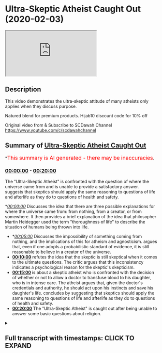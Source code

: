 # Ultra-Skeptic Atheist Caught Out (2020-02-03)

<iframe loading='lazy' src='https://www.youtube.com/embed/ejpxks97j3o'></iframe>

## Description

This video demonstrates the ultra-skeptic attitude of many atheists only applies when they discuss purpose.

Natured blend for premium products. Hijab10 discount code for 10% off

Original video from & Subscribe to SCDawah Channel
https://www.youtube.com/c/scdawahchannel

## Summary of [Ultra-Skeptic Atheist Caught Out](https://www.youtube.com/watch?v=ejpxks97j3o)

\*<span style="color:red; font-size:125%">This summary is AI generated - there may be inaccuracies</span>.

### [00:00:00](https://www.youtube.com/watch?v=ejpxks97j3o\&t=0) - [00:20:00](https://www.youtube.com/watch?v=ejpxks97j3o\&t=1200)

The "Ultra-Skeptic Atheist" is confronted with the question of where the universe came from and is unable to provide a satisfactory answer.  suggests that skeptics should apply the same reasoning to questions of life and afterlife as they do to questions of health and safety.

\**[00:00:00](https://www.youtube.com/watch?v=ejpxks97j3o\&t=0)* Discusses the idea that there are three possible explanations for where the universe came from: from nothing, from a creator, or from somewhere. It then provides a brief explanation of the idea that philosopher Martin Heidegger used the term "thoroughness of life" to describe the situation of humans being thrown into life.

*   \**[00:05:00](https://www.youtube.com/watch?v=ejpxks97j3o\&t=300)* Discusses the impossibility of something coming from nothing, and the implications of this for atheism and agnosticism. argues that, even if one adopts a probabilistic standard of evidence, it is still reasonable to believe in a creator of the universe.
*   **[00:10:00](https://www.youtube.com/watch?v=ejpxks97j3o\&t=600)**  refutes the idea that the skeptic is still skeptical when it comes to the ultimate questions. The critic argues that this inconsistency indicates a psychological reason for the skeptic's skepticism.
*   **[00:15:00](https://www.youtube.com/watch?v=ejpxks97j3o\&t=900)**  is about a skeptic atheist who is confronted with the decision of whether or not to allow a doctor to transfuse blood to his daughter, who is in intense care. The atheist argues that, given the doctor's credentials and authority, he should act upon his instincts and save his daughter's life.  concludes by suggesting that skeptics should apply the same reasoning to questions of life and afterlife as they do to questions of health and safety.
*   **[00:20:00](https://www.youtube.com/watch?v=ejpxks97j3o\&t=1200)** The "Ultra-Skeptic Atheist" is caught out after being unable to answer some basic questions about religion.

<details><summary><h2>Full transcript with timestamps: CLICK TO EXPAND</h2></summary>

[0:00:00](https://youtu.be/ejpxks97j3o?t=0) ikaw our sponsors nature's blend\
[0:00:03](https://youtu.be/ejpxks97j3o?t=3) producers of premium Ethiopian black\
[0:00:06](https://youtu.be/ejpxks97j3o?t=6) seed products if you put her job 10\
[0:00:09](https://youtu.be/ejpxks97j3o?t=9) you'll get 10% off your purchase check\
[0:00:13](https://youtu.be/ejpxks97j3o?t=13) out their links underneath in the\
[0:00:16](https://youtu.be/ejpxks97j3o?t=16) description box or if there is one that\
[0:00:19](https://youtu.be/ejpxks97j3o?t=19) is actually objective which everyone\
[0:00:21](https://youtu.be/ejpxks97j3o?t=21) should be fulfilling I don't see how it\
[0:00:24](https://youtu.be/ejpxks97j3o?t=24) could be objective this is it's nothing\
[0:00:27](https://youtu.be/ejpxks97j3o?t=27) utopian not always it can actually it\
[0:00:30](https://youtu.be/ejpxks97j3o?t=30) doesn't have some utopian so let me tell\
[0:00:32](https://youtu.be/ejpxks97j3o?t=32) you something I always give this example\
[0:00:34](https://youtu.be/ejpxks97j3o?t=34) alright so I want to put it to you say\
[0:00:37](https://youtu.be/ejpxks97j3o?t=37) for example if me and you go to sleep\
[0:00:39](https://youtu.be/ejpxks97j3o?t=39) today yes and we wake up and we find\
[0:00:42](https://youtu.be/ejpxks97j3o?t=42) ourselves say on a plane or let's say on\
[0:00:46](https://youtu.be/ejpxks97j3o?t=46) a train yeah and the people are around\
[0:00:49](https://youtu.be/ejpxks97j3o?t=49) us they're talking to each other yeah\
[0:00:51](https://youtu.be/ejpxks97j3o?t=51) and they're eating food and they're\
[0:00:53](https://youtu.be/ejpxks97j3o?t=53) having a good time\
[0:00:55](https://youtu.be/ejpxks97j3o?t=55) what's the first thing you're gonna want\
[0:00:57](https://youtu.be/ejpxks97j3o?t=57) to know you went to sleep tonight\
[0:00:59](https://youtu.be/ejpxks97j3o?t=59) instead of waking up in your bed you\
[0:01:01](https://youtu.be/ejpxks97j3o?t=61) wake up on a train yeah\
[0:01:04](https://youtu.be/ejpxks97j3o?t=64) so why are you gonna you people around\
[0:01:06](https://youtu.be/ejpxks97j3o?t=66) you eating the conversating what you\
[0:01:08](https://youtu.be/ejpxks97j3o?t=68) want to know what they're eating what\
[0:01:13](https://youtu.be/ejpxks97j3o?t=73) they eat hungry ok so minute so they're\
[0:01:15](https://youtu.be/ejpxks97j3o?t=75) view they've given you some of the food\
[0:01:16](https://youtu.be/ejpxks97j3o?t=76) right so now the train keeps going\
[0:01:19](https://youtu.be/ejpxks97j3o?t=79) forward remember you went to sleep in\
[0:01:21](https://youtu.be/ejpxks97j3o?t=81) your own bed tonight yeah you woke up\
[0:01:23](https://youtu.be/ejpxks97j3o?t=83) and it's on a train I woke up on the\
[0:01:25](https://youtu.be/ejpxks97j3o?t=85) train yes yeah good all right so that's\
[0:01:27](https://youtu.be/ejpxks97j3o?t=87) the first question you're gonna have\
[0:01:28](https://youtu.be/ejpxks97j3o?t=88) right how did I get here and where is\
[0:01:31](https://youtu.be/ejpxks97j3o?t=91) the train wherever it is where is it\
[0:01:34](https://youtu.be/ejpxks97j3o?t=94) going\
[0:01:34](https://youtu.be/ejpxks97j3o?t=94) where is this train going yes I can\
[0:01:37](https://youtu.be/ejpxks97j3o?t=97) someone the train yes so means someone\
[0:01:39](https://youtu.be/ejpxks97j3o?t=99) so what am I doing with a train\
[0:01:41](https://youtu.be/ejpxks97j3o?t=101) I do think these are legitimate\
[0:01:42](https://youtu.be/ejpxks97j3o?t=102) questions it's very legit why why yeah\
[0:01:46](https://youtu.be/ejpxks97j3o?t=106) one song one song I was in my bed yeah\
[0:01:49](https://youtu.be/ejpxks97j3o?t=109) now I'm on a train I get there so he was\
[0:01:51](https://youtu.be/ejpxks97j3o?t=111) thrown into the reality of being on a\
[0:01:53](https://youtu.be/ejpxks97j3o?t=113) train after having not been there before\
[0:01:55](https://youtu.be/ejpxks97j3o?t=115) right but the train in this analogy here\
[0:01:58](https://youtu.be/ejpxks97j3o?t=118) is like life because we've were thrown\
[0:02:01](https://youtu.be/ejpxks97j3o?t=121) into the reality of life okay after\
[0:02:03](https://youtu.be/ejpxks97j3o?t=123) having not been here before and we're\
[0:02:06](https://youtu.be/ejpxks97j3o?t=126) going somewhere we came from somewhere\
[0:02:08](https://youtu.be/ejpxks97j3o?t=128) and we're doing something here you know\
[0:02:10](https://youtu.be/ejpxks97j3o?t=130) I mean yes so we took him when I was a\
[0:02:13](https://youtu.be/ejpxks97j3o?t=133) baby\
[0:02:14](https://youtu.be/ejpxks97j3o?t=134) where was not before I'm saying is that\
[0:02:18](https://youtu.be/ejpxks97j3o?t=138) we've been thrown into life yeah there\
[0:02:20](https://youtu.be/ejpxks97j3o?t=140) was a time where you and I did not exist\
[0:02:21](https://youtu.be/ejpxks97j3o?t=141) and then there was a time where we\
[0:02:23](https://youtu.be/ejpxks97j3o?t=143) existed and we were aware of our own\
[0:02:25](https://youtu.be/ejpxks97j3o?t=145) reality yes so this is analogous to what\
[0:02:28](https://youtu.be/ejpxks97j3o?t=148) I've just explained maybe not exactly\
[0:02:29](https://youtu.be/ejpxks97j3o?t=149) that I just bought this in some extent\
[0:02:31](https://youtu.be/ejpxks97j3o?t=151) insane it's the direct knowledge just a\
[0:02:33](https://youtu.be/ejpxks97j3o?t=153) little bit cool that's all right because\
[0:02:35](https://youtu.be/ejpxks97j3o?t=155) you've been through look one guy called\
[0:02:37](https://youtu.be/ejpxks97j3o?t=157) Martin Heidegger he's a German\
[0:02:38](https://youtu.be/ejpxks97j3o?t=158) philosopher yeah he used his term which\
[0:02:41](https://youtu.be/ejpxks97j3o?t=161) is very interesting it's good\
[0:02:42](https://youtu.be/ejpxks97j3o?t=162) the thoroughness of life he said that\
[0:02:44](https://youtu.be/ejpxks97j3o?t=164) you've been thrown into life you've been\
[0:02:46](https://youtu.be/ejpxks97j3o?t=166) chucked into life yeah because there was\
[0:02:48](https://youtu.be/ejpxks97j3o?t=168) a time where you were not here all right\
[0:02:51](https://youtu.be/ejpxks97j3o?t=171) you did not exist at one point now you\
[0:02:52](https://youtu.be/ejpxks97j3o?t=172) exist and you're in this world and you\
[0:02:54](https://youtu.be/ejpxks97j3o?t=174) can you can put you can conceive of that\
[0:02:57](https://youtu.be/ejpxks97j3o?t=177) reality you can realise your own\
[0:02:59](https://youtu.be/ejpxks97j3o?t=179) existence you I mean there's a big gap\
[0:03:03](https://youtu.be/ejpxks97j3o?t=183) analogy there might be but the analogy\
[0:03:05](https://youtu.be/ejpxks97j3o?t=185) is not going to be perfect but when you\
[0:03:08](https://youtu.be/ejpxks97j3o?t=188) see the questions here right the\
[0:03:09](https://youtu.be/ejpxks97j3o?t=189) question is when you were on the train\
[0:03:11](https://youtu.be/ejpxks97j3o?t=191) whether I come from what am I doing here\
[0:03:14](https://youtu.be/ejpxks97j3o?t=194) or one might go insistant existence your\
[0:03:16](https://youtu.be/ejpxks97j3o?t=196) questions what Karl Popper called the\
[0:03:18](https://youtu.be/ejpxks97j3o?t=198) ultimate questions yeah so now the\
[0:03:20](https://youtu.be/ejpxks97j3o?t=200) questions are still applicable because\
[0:03:22](https://youtu.be/ejpxks97j3o?t=202) now we've come from somewhere yes we're\
[0:03:25](https://youtu.be/ejpxks97j3o?t=205) doing something I will go in somewhere\
[0:03:27](https://youtu.be/ejpxks97j3o?t=207) yeah okay so where we're gonna go well\
[0:03:30](https://youtu.be/ejpxks97j3o?t=210) first of all the first question is where\
[0:03:32](https://youtu.be/ejpxks97j3o?t=212) did we come from that's an important one\
[0:03:34](https://youtu.be/ejpxks97j3o?t=214) it is so here's what I'll say to you\
[0:03:36](https://youtu.be/ejpxks97j3o?t=216) look you came from your parents and they\
[0:03:39](https://youtu.be/ejpxks97j3o?t=219) came from their parents and so on and so\
[0:03:42](https://youtu.be/ejpxks97j3o?t=222) forth but they couldn't be an infinite\
[0:03:43](https://youtu.be/ejpxks97j3o?t=223) regress of predecessors right so there\
[0:03:46](https://youtu.be/ejpxks97j3o?t=226) had to be somewhere we're all fired in\
[0:03:48](https://youtu.be/ejpxks97j3o?t=228) the same way this universe came from\
[0:03:50](https://youtu.be/ejpxks97j3o?t=230) somewhere there couldn't be\
[0:03:51](https://youtu.be/ejpxks97j3o?t=231) infinite regress of universes or causes\
[0:03:54](https://youtu.be/ejpxks97j3o?t=234) because then the universe wouldn't come\
[0:03:56](https://youtu.be/ejpxks97j3o?t=236) into existence right just like they\
[0:03:58](https://youtu.be/ejpxks97j3o?t=238) couldn't be an infinite regress of\
[0:03:59](https://youtu.be/ejpxks97j3o?t=239) predecessors of eyes you wouldn't come\
[0:04:00](https://youtu.be/ejpxks97j3o?t=240) into existence one second one second yes\
[0:04:03](https://youtu.be/ejpxks97j3o?t=243) yes infinite regress to the universe yes\
[0:04:07](https://youtu.be/ejpxks97j3o?t=247) look if we say that you came from your\
[0:04:09](https://youtu.be/ejpxks97j3o?t=249) parents oh yeah and then they came from\
[0:04:11](https://youtu.be/ejpxks97j3o?t=251) their parents what I'm saying to you is\
[0:04:13](https://youtu.be/ejpxks97j3o?t=253) that they couldn't have been an infinite\
[0:04:15](https://youtu.be/ejpxks97j3o?t=255) regress of predecessors of that people\
[0:04:17](https://youtu.be/ejpxks97j3o?t=257) your parents in Paris in Paris otherwise\
[0:04:18](https://youtu.be/ejpxks97j3o?t=258) you wouldn't have never been existed\
[0:04:20](https://youtu.be/ejpxks97j3o?t=260) right because there had to be a place\
[0:04:22](https://youtu.be/ejpxks97j3o?t=262) where it started isn't it in the same\
[0:04:24](https://youtu.be/ejpxks97j3o?t=264) way they couldn't be an infinite regress\
[0:04:25](https://youtu.be/ejpxks97j3o?t=265) of entities before the universe\
[0:04:28](https://youtu.be/ejpxks97j3o?t=268) otherwise the universe wouldn't have\
[0:04:29](https://youtu.be/ejpxks97j3o?t=269) started in the same way once again is it\
[0:04:32](https://youtu.be/ejpxks97j3o?t=272) the same you see the scale yeah yeah\
[0:04:36](https://youtu.be/ejpxks97j3o?t=276) we're just inferring that's how we\
[0:04:39](https://youtu.be/ejpxks97j3o?t=279) happen that's what an inference but the\
[0:04:41](https://youtu.be/ejpxks97j3o?t=281) question is this is that you've you've\
[0:04:43](https://youtu.be/ejpxks97j3o?t=283) got sorry\
[0:04:44](https://youtu.be/ejpxks97j3o?t=284) so you've you've got you've got options\
[0:04:47](https://youtu.be/ejpxks97j3o?t=287) you've got options in front of you so\
[0:04:49](https://youtu.be/ejpxks97j3o?t=289) you've got option one is that the\
[0:04:51](https://youtu.be/ejpxks97j3o?t=291) universe came from nothing option two is\
[0:04:54](https://youtu.be/ejpxks97j3o?t=294) that the universe created itself or\
[0:04:57](https://youtu.be/ejpxks97j3o?t=297) option three is that the universe came\
[0:04:58](https://youtu.be/ejpxks97j3o?t=298) from somewhere right or something so\
[0:05:02](https://youtu.be/ejpxks97j3o?t=302) we're saying okay option one isn't\
[0:05:03](https://youtu.be/ejpxks97j3o?t=303) impossibility because the universe\
[0:05:05](https://youtu.be/ejpxks97j3o?t=305) couldn't have come from nothing yes\
[0:05:06](https://youtu.be/ejpxks97j3o?t=306) option two is also impossibilities sorry\
[0:05:09](https://youtu.be/ejpxks97j3o?t=309) so options option one knows that the\
[0:05:11](https://youtu.be/ejpxks97j3o?t=311) universe came from nothing yeah and\
[0:05:13](https://youtu.be/ejpxks97j3o?t=313) we're saying that it's impossible for\
[0:05:15](https://youtu.be/ejpxks97j3o?t=315) something to come from nothing\
[0:05:19](https://youtu.be/ejpxks97j3o?t=319) yeah tested all the possibilities that\
[0:05:21](https://youtu.be/ejpxks97j3o?t=321) he could come from\
[0:05:22](https://youtu.be/ejpxks97j3o?t=322) yeah because by definition nothing is\
[0:05:25](https://youtu.be/ejpxks97j3o?t=325) the absence of something right\
[0:05:27](https://youtu.be/ejpxks97j3o?t=327) so mathematically even zero plus zero\
[0:05:29](https://youtu.be/ejpxks97j3o?t=329) could never equal one so from a\
[0:05:32](https://youtu.be/ejpxks97j3o?t=332) mathematical perspective from a logical\
[0:05:33](https://youtu.be/ejpxks97j3o?t=333) perspective from an empirical\
[0:05:34](https://youtu.be/ejpxks97j3o?t=334) perspective we have no evidence to show\
[0:05:36](https://youtu.be/ejpxks97j3o?t=336) that something can come from nothing\
[0:05:38](https://youtu.be/ejpxks97j3o?t=338) that postulation is an absurd one it's\
[0:05:41](https://youtu.be/ejpxks97j3o?t=341) an impossible one so the first option is\
[0:05:45](https://youtu.be/ejpxks97j3o?t=345) that something that we came from the\
[0:05:46](https://youtu.be/ejpxks97j3o?t=346) universe came from nothing the second\
[0:05:48](https://youtu.be/ejpxks97j3o?t=348) option is that the universe created\
[0:05:50](https://youtu.be/ejpxks97j3o?t=350) itself yes okay at the start of the\
[0:05:56](https://youtu.be/ejpxks97j3o?t=356) universe if there was nothing yes no\
[0:06:06](https://youtu.be/ejpxks97j3o?t=366) that's what I'm saying it's impossible\
[0:06:09](https://youtu.be/ejpxks97j3o?t=369) because from although all the testing\
[0:06:11](https://youtu.be/ejpxks97j3o?t=371) methods that we have right whoever is\
[0:06:13](https://youtu.be/ejpxks97j3o?t=373) ontological testing methods mathematical\
[0:06:15](https://youtu.be/ejpxks97j3o?t=375) testing methods empirical testing\
[0:06:17](https://youtu.be/ejpxks97j3o?t=377) methods and all of those paradigms all\
[0:06:19](https://youtu.be/ejpxks97j3o?t=379) those fears now zero plus zero always\
[0:06:22](https://youtu.be/ejpxks97j3o?t=382) equals zero\
[0:06:23](https://youtu.be/ejpxks97j3o?t=383) there's no situation in which we have\
[0:06:25](https://youtu.be/ejpxks97j3o?t=385) been able to perceive or test or\
[0:06:27](https://youtu.be/ejpxks97j3o?t=387) validate or prove that something has\
[0:06:29](https://youtu.be/ejpxks97j3o?t=389) come from nothing with our limit seed\
[0:06:32](https://youtu.be/ejpxks97j3o?t=392) yeah but we have we have been able to\
[0:06:35](https://youtu.be/ejpxks97j3o?t=395) show the opposite everything that we\
[0:06:37](https://youtu.be/ejpxks97j3o?t=397) know about everything shows us that from\
[0:06:40](https://youtu.be/ejpxks97j3o?t=400) nothing nothing comes so if we do we\
[0:06:43](https://youtu.be/ejpxks97j3o?t=403) know everything\
[0:06:45](https://youtu.be/ejpxks97j3o?t=405) Noah says that we know everything so\
[0:06:47](https://youtu.be/ejpxks97j3o?t=407) that's a different thing there be usable\
[0:06:50](https://youtu.be/ejpxks97j3o?t=410) recognition thing it could be well I'm\
[0:06:53](https://youtu.be/ejpxks97j3o?t=413) saying to you is that we we we don't\
[0:06:55](https://youtu.be/ejpxks97j3o?t=415) know everything that is but we can know\
[0:06:56](https://youtu.be/ejpxks97j3o?t=416) some things which can never be Janice\
[0:06:58](https://youtu.be/ejpxks97j3o?t=418) Ani\
[0:06:59](https://youtu.be/ejpxks97j3o?t=419) so we might not be able to know\
[0:07:00](https://youtu.be/ejpxks97j3o?t=420) everything that exists in the world but\
[0:07:02](https://youtu.be/ejpxks97j3o?t=422) we can eliminate things that could\
[0:07:04](https://youtu.be/ejpxks97j3o?t=424) potentially exist for example if I say\
[0:07:06](https://youtu.be/ejpxks97j3o?t=426) look a squared circle that's a\
[0:07:08](https://youtu.be/ejpxks97j3o?t=428) contradiction it can't exist right why\
[0:07:11](https://youtu.be/ejpxks97j3o?t=431) do we know that it doesn't exist because\
[0:07:12](https://youtu.be/ejpxks97j3o?t=432) there are two opposite things together\
[0:07:14](https://youtu.be/ejpxks97j3o?t=434) right which cannot coexist and at the\
[0:07:18](https://youtu.be/ejpxks97j3o?t=438) same time life we find out that you\
[0:07:21](https://youtu.be/ejpxks97j3o?t=441) could square a circle because the thing\
[0:07:25](https://youtu.be/ejpxks97j3o?t=445) is this is that how would you come about\
[0:07:26](https://youtu.be/ejpxks97j3o?t=446) trying to find that out you'd have to\
[0:07:28](https://youtu.be/ejpxks97j3o?t=448) reinvent the rules of logic if you\
[0:07:30](https://youtu.be/ejpxks97j3o?t=450) wanted to to delete the law of\
[0:07:31](https://youtu.be/ejpxks97j3o?t=451) non-contradiction I'm being put down see\
[0:07:34](https://youtu.be/ejpxks97j3o?t=454) yeah we could do that but with the thing\
[0:07:37](https://youtu.be/ejpxks97j3o?t=457) is we can't do that smoogle is here it\
[0:07:39](https://youtu.be/ejpxks97j3o?t=459) will be a circular thing because if you\
[0:07:41](https://youtu.be/ejpxks97j3o?t=461) try to disprove logic with logic I mean\
[0:07:44](https://youtu.be/ejpxks97j3o?t=464) I think about it the laws of logic here\
[0:07:47](https://youtu.be/ejpxks97j3o?t=467) the laws of logic that we know now for\
[0:07:49](https://youtu.be/ejpxks97j3o?t=469) example laws of non-contradiction some\
[0:07:51](https://youtu.be/ejpxks97j3o?t=471) of the laws of mathematics somebody even\
[0:07:53](https://youtu.be/ejpxks97j3o?t=473) some of the axioms your answer\
[0:07:55](https://youtu.be/ejpxks97j3o?t=475) no no problem go ahead\
[0:08:02](https://youtu.be/ejpxks97j3o?t=482) it's just like sprinklers Dorner\
[0:08:23](https://youtu.be/ejpxks97j3o?t=503) well can I can I finish off for\
[0:08:24](https://youtu.be/ejpxks97j3o?t=504) obscenity yeah but just to finish off on\
[0:08:27](https://youtu.be/ejpxks97j3o?t=507) a wrapper okay how do you know that was\
[0:08:29](https://youtu.be/ejpxks97j3o?t=509) your door on the other side of the phone\
[0:08:31](https://youtu.be/ejpxks97j3o?t=511) say the name and the phone yeah and are\
[0:08:34](https://youtu.be/ejpxks97j3o?t=514) you are you convinced that I showed or\
[0:08:36](https://youtu.be/ejpxks97j3o?t=516) how Sheree about that and how did you\
[0:08:40](https://youtu.be/ejpxks97j3o?t=520) know that that was definitely a door\
[0:08:41](https://youtu.be/ejpxks97j3o?t=521) couldn't have been someone that sounded\
[0:08:44](https://youtu.be/ejpxks97j3o?t=524) like Eudora Tsuda alright so how do you\
[0:08:46](https://youtu.be/ejpxks97j3o?t=526) how are you aware and how are you sure\
[0:08:48](https://youtu.be/ejpxks97j3o?t=528) that is your door wicked nonce in her\
[0:08:51](https://youtu.be/ejpxks97j3o?t=531) voice\
[0:08:51](https://youtu.be/ejpxks97j3o?t=531) so you employed a probabilistic type of\
[0:08:54](https://youtu.be/ejpxks97j3o?t=534) reasoning you said based on the\
[0:08:55](https://youtu.be/ejpxks97j3o?t=535) variables that I have at hand my\
[0:08:57](https://youtu.be/ejpxks97j3o?t=537) daughter's voice the fact that my\
[0:08:58](https://youtu.be/ejpxks97j3o?t=538) daughter's name appeared on the screen\
[0:09:00](https://youtu.be/ejpxks97j3o?t=540) with the number underneath that I'm\
[0:09:01](https://youtu.be/ejpxks97j3o?t=541) pretty convinced would you say you're\
[0:09:03](https://youtu.be/ejpxks97j3o?t=543) certain that was a reasonable it was\
[0:09:05](https://youtu.be/ejpxks97j3o?t=545) reasonable to believe that was motive it\
[0:09:06](https://youtu.be/ejpxks97j3o?t=546) was reasonable would you say you're\
[0:09:07](https://youtu.be/ejpxks97j3o?t=547) happy to live your life knowing that\
[0:09:09](https://youtu.be/ejpxks97j3o?t=549) that was your door on the other side of\
[0:09:10](https://youtu.be/ejpxks97j3o?t=550) the phone yes all right you see your\
[0:09:12](https://youtu.be/ejpxks97j3o?t=552) standards of and this is something I\
[0:09:14](https://youtu.be/ejpxks97j3o?t=554) want to say about not yourself but\
[0:09:15](https://youtu.be/ejpxks97j3o?t=555) generally about atheism and agnosticism\
[0:09:17](https://youtu.be/ejpxks97j3o?t=557) and skepticism your standards for\
[0:09:19](https://youtu.be/ejpxks97j3o?t=559) recognizing truth when it comes to daily\
[0:09:22](https://youtu.be/ejpxks97j3o?t=562) interactions and transactions it's quite\
[0:09:25](https://youtu.be/ejpxks97j3o?t=565) reasonable I would say you're employing\
[0:09:26](https://youtu.be/ejpxks97j3o?t=566) a probabilistic standard yeah now I want\
[0:09:29](https://youtu.be/ejpxks97j3o?t=569) you to employ such a reasonable standard\
[0:09:31](https://youtu.be/ejpxks97j3o?t=571) when it comes to knowing where you came\
[0:09:33](https://youtu.be/ejpxks97j3o?t=573) from what you're doing here and where\
[0:09:35](https://youtu.be/ejpxks97j3o?t=575) you're going because let me tell you\
[0:09:36](https://youtu.be/ejpxks97j3o?t=576) something if you employ a reasonable\
[0:09:38](https://youtu.be/ejpxks97j3o?t=578) standard for those three questions you\
[0:09:40](https://youtu.be/ejpxks97j3o?t=580) come to the conclusion that there had to\
[0:09:43](https://youtu.be/ejpxks97j3o?t=583) be something with no beginning that\
[0:09:45](https://youtu.be/ejpxks97j3o?t=585) started you you'll come to the\
[0:09:46](https://youtu.be/ejpxks97j3o?t=586) conclusion that you came from that thing\
[0:09:49](https://youtu.be/ejpxks97j3o?t=589) with no beginning uncaused cause the\
[0:09:51](https://youtu.be/ejpxks97j3o?t=591) necessary being existence etc because\
[0:09:53](https://youtu.be/ejpxks97j3o?t=593) it's impossible for that to be an\
[0:09:54](https://youtu.be/ejpxks97j3o?t=594) infinite regress of courses and it's\
[0:09:56](https://youtu.be/ejpxks97j3o?t=596) impossible for there to be an infinite\
[0:09:57](https://youtu.be/ejpxks97j3o?t=597) regress with the Pend of things you will\
[0:09:59](https://youtu.be/ejpxks97j3o?t=599) come to that conclusion\
[0:10:01](https://youtu.be/ejpxks97j3o?t=601) refute that you're still skeptical\
[0:10:04](https://youtu.be/ejpxks97j3o?t=604) yeah I'm skeptical that that was your\
[0:10:05](https://youtu.be/ejpxks97j3o?t=605) door on the other side of the phone you\
[0:10:07](https://youtu.be/ejpxks97j3o?t=607) can't because you don't know yellow you\
[0:10:09](https://youtu.be/ejpxks97j3o?t=609) don't know what hate the thing here's\
[0:10:10](https://youtu.be/ejpxks97j3o?t=610) what I'm saying to you is that you need\
[0:10:12](https://youtu.be/ejpxks97j3o?t=612) to be as consistent with your standards\
[0:10:15](https://youtu.be/ejpxks97j3o?t=615) of truth with the ultimate questions in\
[0:10:19](https://youtu.be/ejpxks97j3o?t=619) life which determine what you're doing\
[0:10:20](https://youtu.be/ejpxks97j3o?t=620) here as you are in your daily\
[0:10:22](https://youtu.be/ejpxks97j3o?t=622) transactions and dealing with for\
[0:10:24](https://youtu.be/ejpxks97j3o?t=624) example getting a phone call from your\
[0:10:26](https://youtu.be/ejpxks97j3o?t=626) door I don't think so\
[0:10:29](https://youtu.be/ejpxks97j3o?t=629) well that's fine you don't have to think\
[0:10:31](https://youtu.be/ejpxks97j3o?t=631) so but what I'm saying is then that\
[0:10:33](https://youtu.be/ejpxks97j3o?t=633) would mean that you're basically\
[0:10:35](https://youtu.be/ejpxks97j3o?t=635) employing different standards for\
[0:10:37](https://youtu.be/ejpxks97j3o?t=637) different truths do that look here's one\
[0:10:41](https://youtu.be/ejpxks97j3o?t=641) that you can do that if you want no\
[0:10:42](https://youtu.be/ejpxks97j3o?t=642) problem but you're deceiving us that is\
[0:10:44](https://youtu.be/ejpxks97j3o?t=644) in my opinion there's over skepticism\
[0:10:46](https://youtu.be/ejpxks97j3o?t=646) when it comes to the ultimate questions\
[0:10:47](https://youtu.be/ejpxks97j3o?t=647) which you don't employ in other spheres\
[0:10:49](https://youtu.be/ejpxks97j3o?t=649) in my view is indicative of inner\
[0:10:53](https://youtu.be/ejpxks97j3o?t=653) psychological reasoning behind it maybe\
[0:10:56](https://youtu.be/ejpxks97j3o?t=656) you want to be agnostic maybe it's more\
[0:10:59](https://youtu.be/ejpxks97j3o?t=659) of a want then something will share\
[0:11:02](https://youtu.be/ejpxks97j3o?t=662) philosophize the reason to get on\
[0:11:04](https://youtu.be/ejpxks97j3o?t=664) Francaise so use my reasonable logical\
[0:11:09](https://youtu.be/ejpxks97j3o?t=669) mind and if I think that the existential\
[0:11:14](https://youtu.be/ejpxks97j3o?t=674) question at the beginning of the\
[0:11:15](https://youtu.be/ejpxks97j3o?t=675) universe\
[0:11:16](https://youtu.be/ejpxks97j3o?t=676) yes it's not there to be seen I'm not\
[0:11:19](https://youtu.be/ejpxks97j3o?t=679) gonna hang more hats but your door\
[0:11:20](https://youtu.be/ejpxks97j3o?t=680) wasn't there to be seen but I can hear\
[0:11:23](https://youtu.be/ejpxks97j3o?t=683) oh no but hold on this is a double\
[0:11:25](https://youtu.be/ejpxks97j3o?t=685) standard here yeah if you see the\
[0:11:27](https://youtu.be/ejpxks97j3o?t=687) effects of the universe and you can\
[0:11:29](https://youtu.be/ejpxks97j3o?t=689) reason lookyou that could have been\
[0:11:30](https://youtu.be/ejpxks97j3o?t=690) someone other than your daughter yes yes\
[0:11:33](https://youtu.be/ejpxks97j3o?t=693) \[ \_\_ ] nine see the facts of the of the\
[0:11:37](https://youtu.be/ejpxks97j3o?t=697) you meet Lu here here's the problem okay\
[0:11:39](https://youtu.be/ejpxks97j3o?t=699) you just said I could hear her okay now\
[0:11:43](https://youtu.be/ejpxks97j3o?t=703) you're using one of the five senses to\
[0:11:46](https://youtu.be/ejpxks97j3o?t=706) determine it it's a determiner but you\
[0:11:49](https://youtu.be/ejpxks97j3o?t=709) couldn't see her there's other senses\
[0:11:50](https://youtu.be/ejpxks97j3o?t=710) that were not applicable in that\
[0:11:51](https://youtu.be/ejpxks97j3o?t=711) equation all right but you still came to\
[0:11:54](https://youtu.be/ejpxks97j3o?t=714) the conclusion and there was they could\
[0:11:55](https://youtu.be/ejpxks97j3o?t=715) be reasonable skeptical doubt that I can\
[0:11:57](https://youtu.be/ejpxks97j3o?t=717) employ if I was to philosophize as a\
[0:12:00](https://youtu.be/ejpxks97j3o?t=720) skeptic and say look hold on that could\
[0:12:02](https://youtu.be/ejpxks97j3o?t=722) have been an alien that was speaking to\
[0:12:04](https://youtu.be/ejpxks97j3o?t=724) you on the phone yes that could have\
[0:12:05](https://youtu.be/ejpxks97j3o?t=725) been your wife pretending to be odd or\
[0:12:07](https://youtu.be/ejpxks97j3o?t=727) your husband either you know pretending\
[0:12:09](https://youtu.be/ejpxks97j3o?t=729) to be your door yeah or it could have\
[0:12:11](https://youtu.be/ejpxks97j3o?t=731) been someone else your other door could\
[0:12:13](https://youtu.be/ejpxks97j3o?t=733) have been\
[0:12:13](https://youtu.be/ejpxks97j3o?t=733) you know her friend could be this\
[0:12:15](https://youtu.be/ejpxks97j3o?t=735) reasonable it wasn't empirical it was\
[0:12:18](https://youtu.be/ejpxks97j3o?t=738) reasonable I mean why is that reasonable\
[0:12:21](https://youtu.be/ejpxks97j3o?t=741) why it's original reason to mean why why\
[0:12:23](https://youtu.be/ejpxks97j3o?t=743) because I heard mitosis voice several\
[0:12:27](https://youtu.be/ejpxks97j3o?t=747) many times okay I understand but what\
[0:12:29](https://youtu.be/ejpxks97j3o?t=749) I'm saying to you there is that it can\
[0:12:32](https://youtu.be/ejpxks97j3o?t=752) still be doubted yes okay but you still\
[0:12:35](https://youtu.be/ejpxks97j3o?t=755) you over you override that down yes\
[0:12:38](https://youtu.be/ejpxks97j3o?t=758) because you have enough data to conclude\
[0:12:41](https://youtu.be/ejpxks97j3o?t=761) in your mind probabilistically that it\
[0:12:42](https://youtu.be/ejpxks97j3o?t=762) was your daughter\
[0:12:42](https://youtu.be/ejpxks97j3o?t=762) criticism yeah okay fine some some\
[0:12:45](https://youtu.be/ejpxks97j3o?t=765) degree of empiricism\
[0:12:46](https://youtu.be/ejpxks97j3o?t=766) yeah which can still be doubted because\
[0:12:47](https://youtu.be/ejpxks97j3o?t=767) of the reasons I've just told you major\
[0:12:49](https://youtu.be/ejpxks97j3o?t=769) percentage okay why I'm saying to you is\
[0:12:52](https://youtu.be/ejpxks97j3o?t=772) this yeah in the same way as you've been\
[0:12:55](https://youtu.be/ejpxks97j3o?t=775) able to reason probabilistically that\
[0:12:57](https://youtu.be/ejpxks97j3o?t=777) your doors on the other side on the\
[0:12:58](https://youtu.be/ejpxks97j3o?t=778) phone yes I'm saying to you if we have\
[0:13:01](https://youtu.be/ejpxks97j3o?t=781) now inference to the best explanation\
[0:13:02](https://youtu.be/ejpxks97j3o?t=782) you have different options either the\
[0:13:05](https://youtu.be/ejpxks97j3o?t=785) universe came from nothing and in fact\
[0:13:07](https://youtu.be/ejpxks97j3o?t=787) this idea the postulation that something\
[0:13:10](https://youtu.be/ejpxks97j3o?t=790) can come from nothing it's so absurd\
[0:13:12](https://youtu.be/ejpxks97j3o?t=792) that actually let me tell you from\
[0:13:14](https://youtu.be/ejpxks97j3o?t=794) reading a lot of philosophy no one has\
[0:13:16](https://youtu.be/ejpxks97j3o?t=796) said it and the moment some fool tried\
[0:13:18](https://youtu.be/ejpxks97j3o?t=798) to say it Krauss he was refuted by his\
[0:13:21](https://youtu.be/ejpxks97j3o?t=801) own physicist friends so fantastical yes\
[0:13:25](https://youtu.be/ejpxks97j3o?t=805) it's ridiculous it's it's absurd it's\
[0:13:27](https://youtu.be/ejpxks97j3o?t=807) it's not witnessed by anyone it's not\
[0:13:29](https://youtu.be/ejpxks97j3o?t=809) empirical all of the standards that you\
[0:13:32](https://youtu.be/ejpxks97j3o?t=812) wish to have in order to make a reasoned\
[0:13:35](https://youtu.be/ejpxks97j3o?t=815) judgment about the truth or falsehood of\
[0:13:37](https://youtu.be/ejpxks97j3o?t=817) something were not present in the\
[0:13:39](https://youtu.be/ejpxks97j3o?t=819) postulation that something can come from\
[0:13:40](https://youtu.be/ejpxks97j3o?t=820) nothing and therefore can be rejected\
[0:13:42](https://youtu.be/ejpxks97j3o?t=822) yeah yeah it can't be rejected it can be\
[0:13:45](https://youtu.be/ejpxks97j3o?t=825) Richard tryna ash and it shall be\
[0:13:47](https://youtu.be/ejpxks97j3o?t=827) rejected and it shall be rejected but\
[0:13:49](https://youtu.be/ejpxks97j3o?t=829) don't think so okay look here's the\
[0:13:51](https://youtu.be/ejpxks97j3o?t=831) thing\
[0:13:51](https://youtu.be/ejpxks97j3o?t=831) what's the evidence\
[0:13:54](https://youtu.be/ejpxks97j3o?t=834) okay see you look this is it's a slight\
[0:13:57](https://youtu.be/ejpxks97j3o?t=837) look what you have here is some kind of\
[0:14:00](https://youtu.be/ejpxks97j3o?t=840) a motorcycle I'm not a psychiatrist yeah\
[0:14:02](https://youtu.be/ejpxks97j3o?t=842) I'm not here to you know you know give\
[0:14:04](https://youtu.be/ejpxks97j3o?t=844) you a little drink and and tell you tell\
[0:14:06](https://youtu.be/ejpxks97j3o?t=846) you what your hands\
[0:14:07](https://youtu.be/ejpxks97j3o?t=847) yeah sit on the couch and psychoanalyze\
[0:14:09](https://youtu.be/ejpxks97j3o?t=849) your behavior but if I were if I were\
[0:14:12](https://youtu.be/ejpxks97j3o?t=852) I'd say something I diagnosed you of\
[0:14:14](https://youtu.be/ejpxks97j3o?t=854) some kind of cognitive dissonance you\
[0:14:16](https://youtu.be/ejpxks97j3o?t=856) look you're I say literally you might\
[0:14:22](https://youtu.be/ejpxks97j3o?t=862) have cognitive dissonance because the\
[0:14:23](https://youtu.be/ejpxks97j3o?t=863) reason why I think you might have\
[0:14:24](https://youtu.be/ejpxks97j3o?t=864) tumbled into business because you live\
[0:14:26](https://youtu.be/ejpxks97j3o?t=866) your life one way but your beliefs in\
[0:14:28](https://youtu.be/ejpxks97j3o?t=868) relation to the ultimate questions are\
[0:14:30](https://youtu.be/ejpxks97j3o?t=870) completely contradictory to the way in\
[0:14:32](https://youtu.be/ejpxks97j3o?t=872) which you act you understand my point so\
[0:14:35](https://youtu.be/ejpxks97j3o?t=875) your reason your your faculties and your\
[0:14:37](https://youtu.be/ejpxks97j3o?t=877) instruments of reasoning become\
[0:14:39](https://youtu.be/ejpxks97j3o?t=879) completely like you become an extreme\
[0:14:42](https://youtu.be/ejpxks97j3o?t=882) skeptic when you're dealing with the\
[0:14:43](https://youtu.be/ejpxks97j3o?t=883) ultimate questions and you're not\
[0:14:45](https://youtu.be/ejpxks97j3o?t=885) willing to be that same skeptic when\
[0:14:47](https://youtu.be/ejpxks97j3o?t=887) you're dealing with daily transactions\
[0:14:49](https://youtu.be/ejpxks97j3o?t=889) and interactively transactions we see\
[0:14:51](https://youtu.be/ejpxks97j3o?t=891) all the time the quite benign but\
[0:14:53](https://youtu.be/ejpxks97j3o?t=893) they're not benign you could it could be\
[0:14:55](https://youtu.be/ejpxks97j3o?t=895) a life or death situation right now it\
[0:14:57](https://youtu.be/ejpxks97j3o?t=897) could be yeah if a doctor came to you my\
[0:14:59](https://youtu.be/ejpxks97j3o?t=899) friend and said to you let me ask you a\
[0:15:01](https://youtu.be/ejpxks97j3o?t=901) question right now yeah if a doctor came\
[0:15:03](https://youtu.be/ejpxks97j3o?t=903) to you let's say God forbid here but\
[0:15:06](https://youtu.be/ejpxks97j3o?t=906) your doors on a hospital she needed some\
[0:15:07](https://youtu.be/ejpxks97j3o?t=907) kind of a transfer of blood yes well\
[0:15:09](https://youtu.be/ejpxks97j3o?t=909) let's say she even needed a lung\
[0:15:11](https://youtu.be/ejpxks97j3o?t=911) transplant run and the doctor came to\
[0:15:13](https://youtu.be/ejpxks97j3o?t=913) you and said your daughter needs a lung\
[0:15:16](https://youtu.be/ejpxks97j3o?t=916) transplant and you're the only guy that\
[0:15:17](https://youtu.be/ejpxks97j3o?t=917) can that has matched her you know\
[0:15:19](https://youtu.be/ejpxks97j3o?t=919) whatever and you need to give that would\
[0:15:21](https://youtu.be/ejpxks97j3o?t=921) you get what you give it you would give\
[0:15:23](https://youtu.be/ejpxks97j3o?t=923) it but hold on that doctor he could be\
[0:15:26](https://youtu.be/ejpxks97j3o?t=926) making a mistake my friend yes she could\
[0:15:28](https://youtu.be/ejpxks97j3o?t=928) so I would say to the doctor is there\
[0:15:30](https://youtu.be/ejpxks97j3o?t=930) any other way now he'd say no and my so\
[0:15:33](https://youtu.be/ejpxks97j3o?t=933) he gonna do he go to someone else\
[0:15:35](https://youtu.be/ejpxks97j3o?t=935) there's no time he's saying you've got\
[0:15:37](https://youtu.be/ejpxks97j3o?t=937) one hour yeah she's so intensive care\
[0:15:40](https://youtu.be/ejpxks97j3o?t=940) yes yeah yeah I would acts upon my\
[0:15:42](https://youtu.be/ejpxks97j3o?t=942) instincts\
[0:15:44](https://youtu.be/ejpxks97j3o?t=944) yeah and so undo this thing and save my\
[0:15:48](https://youtu.be/ejpxks97j3o?t=948) daughter's life okay you think you're\
[0:15:49](https://youtu.be/ejpxks97j3o?t=949) saving your daughter's life yeah how do\
[0:15:51](https://youtu.be/ejpxks97j3o?t=951) you know you're saving your daughter's\
[0:15:52](https://youtu.be/ejpxks97j3o?t=952) life because I recently believed the\
[0:15:54](https://youtu.be/ejpxks97j3o?t=954) doctor you said but hold on hold on hold\
[0:15:57](https://youtu.be/ejpxks97j3o?t=957) on hold on yeah hold on no but you think\
[0:16:02](https://youtu.be/ejpxks97j3o?t=962) it's life and death this is after life\
[0:16:04](https://youtu.be/ejpxks97j3o?t=964) and death\
[0:16:05](https://youtu.be/ejpxks97j3o?t=965) he said look you see here the point\
[0:16:07](https://youtu.be/ejpxks97j3o?t=967) you're willing to put your own let's say\
[0:16:10](https://youtu.be/ejpxks97j3o?t=970) it takes it could put your own life on\
[0:16:12](https://youtu.be/ejpxks97j3o?t=972) the line yeah you're willing to\
[0:16:13](https://youtu.be/ejpxks97j3o?t=973) potentially put your own life on the\
[0:16:15](https://youtu.be/ejpxks97j3o?t=975) line and I did anything for your\
[0:16:18](https://youtu.be/ejpxks97j3o?t=978) daughter but this the methods of\
[0:16:21](https://youtu.be/ejpxks97j3o?t=981) skepticism that you are employing in the\
[0:16:23](https://youtu.be/ejpxks97j3o?t=983) ultimate questions that we were talking\
[0:16:25](https://youtu.be/ejpxks97j3o?t=985) about well completely thrown out when\
[0:16:29](https://youtu.be/ejpxks97j3o?t=989) you were dealing with that inquiry\
[0:16:30](https://youtu.be/ejpxks97j3o?t=990) submission it's emotional you said it\
[0:16:33](https://youtu.be/ejpxks97j3o?t=993) was instinctive it's instinctively\
[0:16:35](https://youtu.be/ejpxks97j3o?t=995) emotional not no problem is emotional\
[0:16:37](https://youtu.be/ejpxks97j3o?t=997) and and there's no contradiction between\
[0:16:39](https://youtu.be/ejpxks97j3o?t=999) a good emotional argument and a good\
[0:16:41](https://youtu.be/ejpxks97j3o?t=1001) rational one human beings are emotional\
[0:16:44](https://youtu.be/ejpxks97j3o?t=1004) creatures find but you still believe the\
[0:16:46](https://youtu.be/ejpxks97j3o?t=1006) doctor that so you believe the doctor\
[0:16:49](https://youtu.be/ejpxks97j3o?t=1009) because you trust in the doctors\
[0:16:51](https://youtu.be/ejpxks97j3o?t=1011) credentials and authority yes because\
[0:16:53](https://youtu.be/ejpxks97j3o?t=1013) you have enough you have enough reason\
[0:16:56](https://youtu.be/ejpxks97j3o?t=1016) to believe that that doctor was actually\
[0:16:57](https://youtu.be/ejpxks97j3o?t=1017) trained and can analyze the data yes\
[0:17:00](https://youtu.be/ejpxks97j3o?t=1020) so you see here look I want you to use\
[0:17:04](https://youtu.be/ejpxks97j3o?t=1024) that same method of reasoning when we're\
[0:17:07](https://youtu.be/ejpxks97j3o?t=1027) dealing with the ultimate choice because\
[0:17:08](https://youtu.be/ejpxks97j3o?t=1028) you said something very important you\
[0:17:09](https://youtu.be/ejpxks97j3o?t=1029) know what he said you said it was a\
[0:17:12](https://youtu.be/ejpxks97j3o?t=1032) matter of life and death yes let me tell\
[0:17:14](https://youtu.be/ejpxks97j3o?t=1034) you something my friend honestly yeah\
[0:17:15](https://youtu.be/ejpxks97j3o?t=1035) this these ultimate choice questions are\
[0:17:18](https://youtu.be/ejpxks97j3o?t=1038) not a matter of life and death\
[0:17:20](https://youtu.be/ejpxks97j3o?t=1040) you know they are they are a matter of\
[0:17:22](https://youtu.be/ejpxks97j3o?t=1042) life and afterlife yes and you know what\
[0:17:25](https://youtu.be/ejpxks97j3o?t=1045) let me tell you something that's an even\
[0:17:26](https://youtu.be/ejpxks97j3o?t=1046) more hefty inquiry so you have to let me\
[0:17:29](https://youtu.be/ejpxks97j3o?t=1049) tell you one of evidence of this\
[0:17:30](https://youtu.be/ejpxks97j3o?t=1050) constant do you have any evidence that\
[0:17:32](https://youtu.be/ejpxks97j3o?t=1052) your doctor was actually being come in\
[0:17:34](https://youtu.be/ejpxks97j3o?t=1054) this analogy that is a jarful evidence I\
[0:17:36](https://youtu.be/ejpxks97j3o?t=1056) have enough evidence as a doctor had I\
[0:17:38](https://youtu.be/ejpxks97j3o?t=1058) have looked yes I do do you know why let\
[0:17:41](https://youtu.be/ejpxks97j3o?t=1061) me tell you why let me explain let me\
[0:17:44](https://youtu.be/ejpxks97j3o?t=1064) show you how let me explain you know why\
[0:17:47](https://youtu.be/ejpxks97j3o?t=1067) did you trust the doctor when he was\
[0:17:48](https://youtu.be/ejpxks97j3o?t=1068) telling you to do X Y Z once again he's\
[0:17:50](https://youtu.be/ejpxks97j3o?t=1070) quite benign it's not benign this was\
[0:17:52](https://youtu.be/ejpxks97j3o?t=1072) laughing death\
[0:17:53](https://youtu.be/ejpxks97j3o?t=1073) life and death - this is life and death\
[0:17:57](https://youtu.be/ejpxks97j3o?t=1077) you trusted him putting your own life at\
[0:17:58](https://youtu.be/ejpxks97j3o?t=1078) like why do you trust him people eat\
[0:18:00](https://youtu.be/ejpxks97j3o?t=1080) trust look after our health well why did\
[0:18:04](https://youtu.be/ejpxks97j3o?t=1084) why did you trust him you trusted him\
[0:18:05](https://youtu.be/ejpxks97j3o?t=1085) you trusted him good a person of\
[0:18:07](https://youtu.be/ejpxks97j3o?t=1087) authority yes and your mind you reason\
[0:18:11](https://youtu.be/ejpxks97j3o?t=1091) it was it was it was an appropriate\
[0:18:13](https://youtu.be/ejpxks97j3o?t=1093) action a responsible action to trust his\
[0:18:17](https://youtu.be/ejpxks97j3o?t=1097) judgment yes so in other words you\
[0:18:19](https://youtu.be/ejpxks97j3o?t=1099) vested Authority in the doctor yes now\
[0:18:22](https://youtu.be/ejpxks97j3o?t=1102) what I'm saying is this why do I have as\
[0:18:24](https://youtu.be/ejpxks97j3o?t=1104) much conviction as I do that there's an\
[0:18:27](https://youtu.be/ejpxks97j3o?t=1107) afterlife because I vest authority in\
[0:18:30](https://youtu.be/ejpxks97j3o?t=1110) the authorship of the last and final\
[0:18:32](https://youtu.be/ejpxks97j3o?t=1112) message to humankind which I believe is\
[0:18:34](https://youtu.be/ejpxks97j3o?t=1114) the Quran have you seen this entity what\
[0:18:39](https://youtu.be/ejpxks97j3o?t=1119) I've seen the doctor yes okay you have\
[0:18:42](https://youtu.be/ejpxks97j3o?t=1122) certification but you haven't seen what\
[0:18:44](https://youtu.be/ejpxks97j3o?t=1124) he has seen horror no but in this\
[0:18:46](https://youtu.be/ejpxks97j3o?t=1126) analogy right your doctor who you've\
[0:18:48](https://youtu.be/ejpxks97j3o?t=1128) seen it's telling you that there are\
[0:18:50](https://youtu.be/ejpxks97j3o?t=1130) certain dysfunctionality is in your\
[0:18:52](https://youtu.be/ejpxks97j3o?t=1132) saying your daughter's health that you\
[0:18:54](https://youtu.be/ejpxks97j3o?t=1134) have not seen but you've instead only\
[0:18:56](https://youtu.be/ejpxks97j3o?t=1136) witnessed the testimony of the doctor\
[0:18:59](https://youtu.be/ejpxks97j3o?t=1139) but you have as much conviction in the\
[0:19:02](https://youtu.be/ejpxks97j3o?t=1142) testimony as you probably would have if\
[0:19:04](https://youtu.be/ejpxks97j3o?t=1144) he had shown you x-rays so I have an\
[0:19:06](https://youtu.be/ejpxks97j3o?t=1146) interaction with another human being yes\
[0:19:09](https://youtu.be/ejpxks97j3o?t=1149) but you've vested your in now you've\
[0:19:11](https://youtu.be/ejpxks97j3o?t=1151) given that human-being authority if the\
[0:19:13](https://youtu.be/ejpxks97j3o?t=1153) doctor said look listen to me carefully\
[0:19:17](https://youtu.be/ejpxks97j3o?t=1157) listen what's your name again sorry\
[0:19:19](https://youtu.be/ejpxks97j3o?t=1159) Charles\
[0:19:19](https://youtu.be/ejpxks97j3o?t=1159) Charles he says listen Charles you need\
[0:19:21](https://youtu.be/ejpxks97j3o?t=1161) to give your land right now because\
[0:19:23](https://youtu.be/ejpxks97j3o?t=1163) you're the only one who went I'm not a\
[0:19:24](https://youtu.be/ejpxks97j3o?t=1164) doctor I don't know I'm talking about my\
[0:19:26](https://youtu.be/ejpxks97j3o?t=1166) you need to give it it could have an\
[0:19:28](https://youtu.be/ejpxks97j3o?t=1168) impact on you yes but it's a life in\
[0:19:30](https://youtu.be/ejpxks97j3o?t=1170) that situation and then he says this he\
[0:19:33](https://youtu.be/ejpxks97j3o?t=1173) says come into my office I'll show you\
[0:19:35](https://youtu.be/ejpxks97j3o?t=1175) all of the reasons why I came to my\
[0:19:37](https://youtu.be/ejpxks97j3o?t=1177) conclusion if you would like but that\
[0:19:39](https://youtu.be/ejpxks97j3o?t=1179) could slow the process down and it could\
[0:19:42](https://youtu.be/ejpxks97j3o?t=1182) also endanger your daughter's life what\
[0:19:44](https://youtu.be/ejpxks97j3o?t=1184) would you do would you go to the office\
[0:19:45](https://youtu.be/ejpxks97j3o?t=1185) or not\
[0:19:49](https://youtu.be/ejpxks97j3o?t=1189) to go\
[0:19:50](https://youtu.be/ejpxks97j3o?t=1190) is that what you said to the doctor man\
[0:19:53](https://youtu.be/ejpxks97j3o?t=1193) I want to check it what do you see what\
[0:19:55](https://youtu.be/ejpxks97j3o?t=1195) I'm saying yeah I think you do think\
[0:19:58](https://youtu.be/ejpxks97j3o?t=1198) about it deeply I know this down we\
[0:20:00](https://youtu.be/ejpxks97j3o?t=1200) dance I know you sit down\
[0:20:02](https://youtu.be/ejpxks97j3o?t=1202) I don't know meat on the bone though you\
[0:20:04](https://youtu.be/ejpxks97j3o?t=1204) just review the video when it comes out\
[0:20:06](https://youtu.be/ejpxks97j3o?t=1206) think about it twice three times have a\
[0:20:08](https://youtu.be/ejpxks97j3o?t=1208) tea think about it fourth time and then\
[0:20:10](https://youtu.be/ejpxks97j3o?t=1210) you'll know what I'm talking about how\
[0:20:12](https://youtu.be/ejpxks97j3o?t=1212) many times maybe five actually\
[0:20:14](https://youtu.be/ejpxks97j3o?t=1214) okay guys you know

</details>
